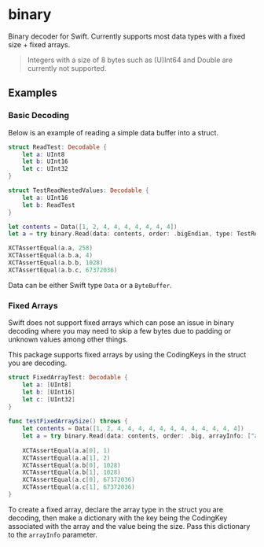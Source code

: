 # binary

Binary decoder for Swift. Currently supports most data types with a fixed size + fixed arrays.
> Integers with a size of 8 bytes such as (U)Int64 and Double are currently not supported.

## Examples
### Basic Decoding
Below is an example of reading a simple data buffer into a struct.
```swift
struct ReadTest: Decodable {
    let a: UInt8
    let b: UInt16
    let c: UInt32
}

struct TestReadNestedValues: Decodable {
    let a: UInt16
    let b: ReadTest
}

let contents = Data([1, 2, 4, 4, 4, 4, 4, 4, 4])
let a = try binary.Read(data: contents, order: .bigEndian, type: TestReadNestedValues.self)

XCTAssertEqual(a.a, 258)
XCTAssertEqual(a.b.a, 4)
XCTAssertEqual(a.b.b, 1028)
XCTAssertEqual(a.b.c, 67372036)
```

Data can be either Swift type `Data` or a `ByteBuffer`.

### Fixed Arrays
Swift does not support fixed arrays which can pose an issue in binary decoding where you may need to skip a few bytes due to padding or unknown values among other things.

This package supports fixed arrays by using the CodingKeys in the struct you are decoding.
```swift
struct FixedArrayTest: Decodable {
    let a: [UInt8]
    let b: [UInt16]
    let c: [UInt32]
}
    
func testFixedArraySize() throws {
    let contents = Data([1, 2, 4, 4, 4, 4, 4, 4, 4, 4, 4, 4, 4, 4])
    let a = try binary.Read(data: contents, order: .big, arrayInfo: ["a" : 2, "b": 2, "c": 2],  type: FixedArrayTest.self)
            
    XCTAssertEqual(a.a[0], 1)
    XCTAssertEqual(a.a[1], 2)
    XCTAssertEqual(a.b[0], 1028)
    XCTAssertEqual(a.b[1], 1028)
    XCTAssertEqual(a.c[0], 67372036)
    XCTAssertEqual(a.c[1], 67372036)
}
```

To create a fixed array, declare the array type in the struct you are decoding, then make a dictionary with the key being the CodingKey associated with the array and the value being the size. Pass this dictionary to the `arrayInfo` parameter.
